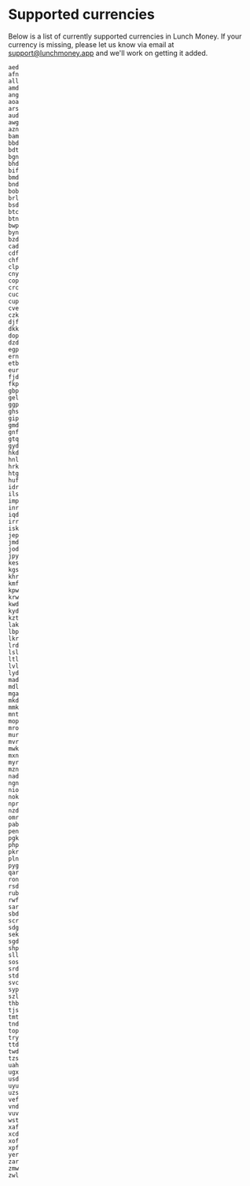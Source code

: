 # Supported currencies

Below is a list of currently supported currencies in Lunch Money. If your currency is missing, please let us know via email at [support@lunchmoney.app](mailto:support@lunchmoney.app) and we'll work on getting it added.

```text
aed
afn
all
amd
ang
aoa
ars
aud
awg
azn
bam
bbd
bdt
bgn
bhd
bif
bmd
bnd
bob
brl
bsd
btc
btn
bwp
byn
bzd
cad
cdf
chf
clp
cny
cop
crc
cuc
cup
cve
czk
djf
dkk
dop
dzd
egp
ern
etb
eur
fjd
fkp
gbp
gel
ggp
ghs
gip
gmd
gnf
gtq
gyd
hkd
hnl
hrk
htg
huf
idr
ils
imp
inr
iqd
irr
isk
jep
jmd
jod
jpy
kes
kgs
khr
kmf
kpw
krw
kwd
kyd
kzt
lak
lbp
lkr
lrd
lsl
ltl
lvl
lyd
mad
mdl
mga
mkd
mmk
mnt
mop
mro
mur
mvr
mwk
mxn
myr
mzn
nad
ngn
nio
nok
npr
nzd
omr
pab
pen
pgk
php
pkr
pln
pyg
qar
ron
rsd
rub
rwf
sar
sbd
scr
sdg
sek
sgd
shp
sll
sos
srd
std
svc
syp
szl
thb
tjs
tmt
tnd
top
try
ttd
twd
tzs
uah
ugx
usd
uyu
uzs
vef
vnd
vuv
wst
xaf
xcd
xof
xpf
yer
zar
zmw
zwl
```

